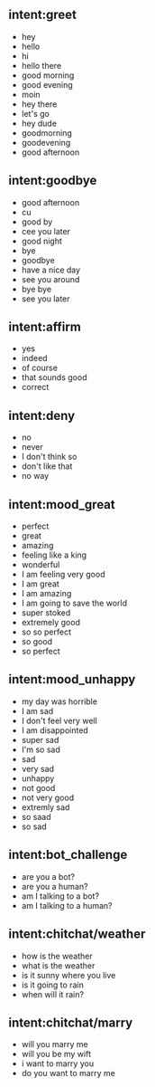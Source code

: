## intent:greet
- hey
- hello
- hi
- hello there
- good morning
- good evening
- moin
- hey there
- let's go
- hey dude
- goodmorning
- goodevening
- good afternoon

## intent:goodbye
- good afternoon
- cu
- good by
- cee you later
- good night
- bye
- goodbye
- have a nice day
- see you around
- bye bye
- see you later

## intent:affirm
- yes
- indeed
- of course
- that sounds good
- correct

## intent:deny
- no
- never
- I don't think so
- don't like that
- no way

## intent:mood_great
- perfect
- great
- amazing
- feeling like a king
- wonderful
- I am feeling very good
- I am great
- I am amazing
- I am going to save the world
- super stoked
- extremely good
- so so perfect
- so good
- so perfect

## intent:mood_unhappy
- my day was horrible
- I am sad
- I don't feel very well
- I am disappointed
- super sad
- I'm so sad
- sad
- very sad
- unhappy
- not good
- not very good
- extremly sad
- so saad
- so sad

## intent:bot_challenge
- are you a bot?
- are you a human?
- am I talking to a bot?
- am I talking to a human?

## intent:chitchat/weather
- how is the weather
- what is the weather
- is it sunny where you live
- is it going to rain
- when will it rain?

## intent:chitchat/marry
- will you marry me
- will you be my wift
- i want to marry you
- do you want to marry me
